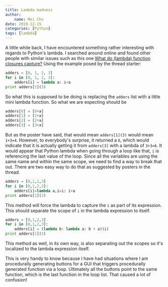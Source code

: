 ```yaml
---
title: Lambda madness
author:
    name: Mei Chu
date: 2019-12-15
categories: [Python]
tags: [lambda]
---
```


A little while back, I have encountered something rather interesting with regards to Python's lambda.
I searched around online and found other people with similar issues such as this one [What do (lambda) function closures capture?](https://stackoverflow.com/questions/2295290/what-do-lambda-function-closures-capture/2295372) Using the example posed by the thread starter:

```python
adders = [0, 1, 2, 3]
for i in [0, 1, 2, 3]:
    adders[i] = lambda a: i+a
print adders[1](3)
```

So what this is supposed to be doing is replacing the ``adders`` list with a little mini lambda function. So what we are expecting should be

```python
adders[0] = [0+a]
adders[1] = [1+a]
adders[2] = [2+a]
adders[3] = [3+a]
```
But as the poster have said, that would mean ``adders[1](3)`` would mean ``1+3=4``. However, to everybody's surprise, it returned a ``6``, which would indicate that it is actually getting it from ``adders[3]`` with a lambda of ``3+3=6``. It would appear that Python lambda when going through a loop like that, ``i`` is referencing the last value of the loop. Since all the variables are using the same name and within the same scope, we need to find a way to break that out. There are two easy way to do that as suggested by posters in the thread.

```python
adders = [0,1,2,3]
for i in [0,1,2,3]:
    adders[i]=lambda a,i=i: i+a
print adders[1](3)
```

This method will force the lambda to capture the ``i`` as part of its expression. This should separate the scope of ``i`` in the lambda expression to itself.

```python
adders = [0,1,2,3]
for i in [0,1,2,3]:
    adders[i] = (lambda b: lambda a: b + a)(i)
print adders[1](3)
```

This method as well, in its own way, is also separating out the scopes so it's localized to the lambda expression itself.

This is very handy to know because I have had situations where I am procedurally generating buttons for a GUI that triggers procedurally generated function via a loop. Ultimately all the buttons point to the same function, which is the last function in the loop list. That caused a lot of confusion!